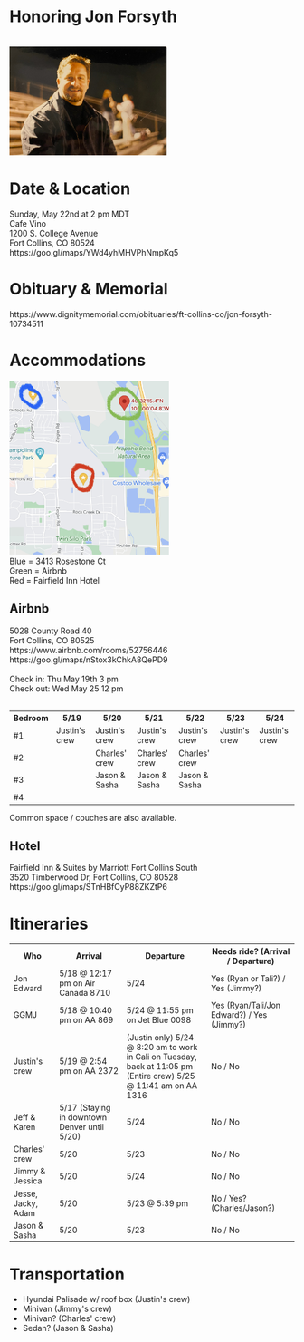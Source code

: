 <div class="content">
    <h1>Honoring Jon Forsyth</h1>
    <br>
    <img src="dad.jpg" alt="Dad" width="278" height="192" />
    <br>
    <h1>Date & Location</h1>
    <p>
      Sunday, May 22nd at 2 pm MDT <br>
      Cafe Vino <br>
      1200 S. College Avenue <br>
      Fort Collins, CO 80524 <br>
      https://goo.gl/maps/YWd4yhMHVPhNmpKq5
    </p>
    <h1>Obituary & Memorial</h1>
    https://www.dignitymemorial.com/obituaries/ft-collins-co/jon-forsyth-10734511
    <h1>Accommodations</h1>
    <img src="locations.jpg" alt="Locations" width="282" height="307"/> <br>
    Blue = 3413 Rosestone Ct<br>
    Green = Airbnb<br>
    Red = Fairfield Inn Hotel
    <h2>Airbnb</h2>
    5028 County Road 40 <br>
    Fort Collins, CO 80525 <br>
    https://www.airbnb.com/rooms/52756446 <br>
    https://goo.gl/maps/nStox3kChkA8QePD9 <br><br>
    Check in: Thu May 19th 3 pm <br>
    Check out: Wed May 25 12 pm <br><br>
    <table>
      <tr>
        <th>Bedroom</th>
        <th>5/19</th>
        <th>5/20</th>
        <th>5/21</th>
        <th>5/22</th>
        <th>5/23</th>
        <th>5/24</th>
      </tr>
      <tr>
        <td>#1</td>
        <td>Justin's crew</td>
        <td>Justin's crew</td>
        <td>Justin's crew</td>
        <td>Justin's crew</td>
        <td>Justin's crew</td>
        <td>Justin's crew</td>
      </tr>
      <tr>
        <td>#2</td>
        <td></td>
        <td>Charles' crew</td>
        <td>Charles' crew</td>
        <td>Charles' crew</td>
        <td></td>
        <td></td>
      </tr>
      <tr>
        <td>#3</td>
        <td></td>
        <td>Jason & Sasha</td>
        <td>Jason & Sasha</td>
        <td>Jason & Sasha</td>
        <td></td>
        <td></td>
      </tr>
      <tr>
        <td>#4</td>
        <td></td>
        <td></td>
        <td></td>
        <td></td>
        <td></td>
        <td></td>
      </tr>
    </table>
    Common space / couches are also available.
    <h2>Hotel</h2>
    <p>Fairfield Inn & Suites by Marriott Fort Collins South <br>
    3520 Timberwood Dr, Fort Collins, CO 80528 <br>
    https://goo.gl/maps/STnHBfCyP88ZKZtP6
    </p>
    <h1>Itineraries</h1>
    <table>
      <tr>
        <th>Who</th>
        <th>Arrival</th>
        <th>Departure</th>
        <th>Needs ride? (Arrival / Departure)</th>
      </tr>
      <tr>
        <td>Jon Edward</td>
        <td>5/18 @ 12:17 pm on Air Canada 8710</td>
        <td>5/24</td>
        <td>Yes (Ryan or Tali?) / Yes (Jimmy?)</td>
      </tr>
      <tr>
        <td>GGMJ</td>
        <td>5/18 @ 10:40 pm on AA 869</td>
        <td>5/24 @ 11:55 pm on Jet Blue 0098</td>
        <td>Yes (Ryan/Tali/Jon Edward?) / Yes (Jimmy?)</td>
      </tr>
      <tr>
        <td>Justin's crew</td>
        <td>5/19 @ 2:54 pm on AA 2372</td>
        <td>(Justin only) 5/24 @ 8:20 am to work in Cali on Tuesday, back at 11:05 pm<br>(Entire crew) 5/25 @ 11:41 am on AA 1316</td>
        <td>No / No</td>
      </tr>
      <tr>
        <td>Jeff & Karen</td>
        <td>5/17 (Staying in downtown Denver until 5/20)</td>
        <td>5/24</td>
        <td>No / No</td>
      </tr>
      <tr>
        <td>Charles' crew</td>
        <td>5/20</td>
        <td>5/23</td>
        <td>No / No</td>
      </tr>
      <tr>
        <td>Jimmy & Jessica</td>
        <td>5/20</td>
        <td>5/24</td>
        <td>No / No</td>
      </tr>
        <tr>
        <td>Jesse, Jacky, Adam</td>
        <td>5/20</td>
        <td>5/23 @ 5:39 pm</td>
        <td>No / Yes? (Charles/Jason?)</td>
      </tr>
        <tr>
        <td>Jason & Sasha</td>
        <td>5/20</td>
        <td>5/23</td>
        <td>No / No</td>
      </tr>
    </table>
    <h1>Transportation</h1>
    <ul>
        <li>Hyundai Palisade w/ roof box (Justin's crew)</li>
        <li>Minivan (Jimmy's crew)</li>
        <li>Minivan? (Charles' crew)</li>
        <li>Sedan? (Jason & Sasha)</li>
    <ul>
</div>
